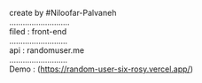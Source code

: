 create by 
#Niloofar-Palvaneh
<br />
...........................
<br />
filed : front-end
<br />
..........................
<br />
api : randomuser.me
<br />
..........................
<br />
Demo : (https://random-user-six-rosy.vercel.app/)

